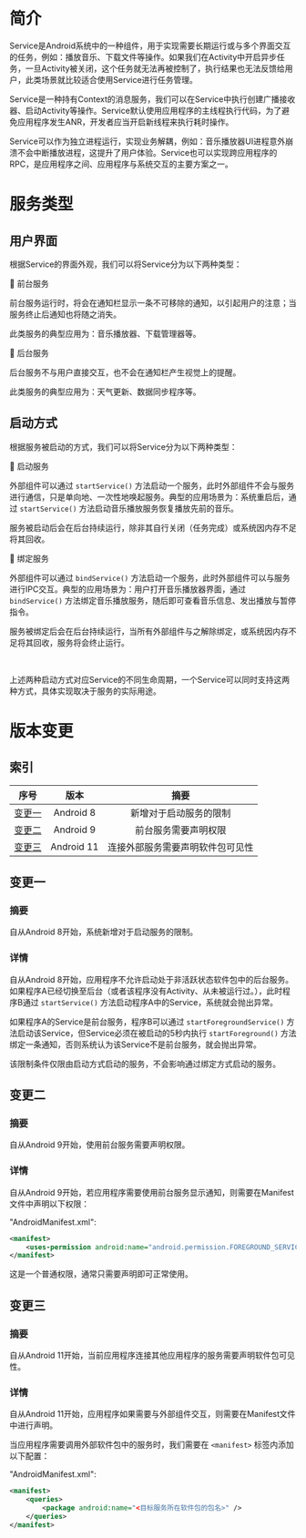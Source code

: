 # 简介
Service是Android系统中的一种组件，用于实现需要长期运行或与多个界面交互的任务，例如：播放音乐、下载文件等操作。如果我们在Activity中开启异步任务，一旦Activity被关闭，这个任务就无法再被控制了，执行结果也无法反馈给用户，此类场景就比较适合使用Service进行任务管理。

Service是一种持有Context的消息服务，我们可以在Service中执行创建广播接收器、启动Activity等操作。Service默认使用应用程序的主线程执行代码，为了避免应用程序发生ANR，开发者应当开启新线程来执行耗时操作。

Service可以作为独立进程运行，实现业务解耦，例如：音乐播放器UI进程意外崩溃不会中断播放进程，这提升了用户体验。Service也可以实现跨应用程序的RPC，是应用程序之间、应用程序与系统交互的主要方案之一。


# 服务类型
## 用户界面
根据Service的界面外观，我们可以将Service分为以下两种类型：

🔷 前台服务

前台服务运行时，将会在通知栏显示一条不可移除的通知，以引起用户的注意；当服务终止后通知也将随之消失。

此类服务的典型应用为：音乐播放器、下载管理器等。

🔷 后台服务

后台服务不与用户直接交互，也不会在通知栏产生视觉上的提醒。

此类服务的典型应用为：天气更新、数据同步程序等。

## 启动方式
根据服务被启动的方式，我们可以将Service分为以下两种类型：

🔶 启动服务

外部组件可以通过 `startService()` 方法启动一个服务，此时外部组件不会与服务进行通信，只是单向地、一次性地唤起服务。典型的应用场景为：系统重启后，通过 `startService()` 方法启动音乐播放服务恢复播放先前的音乐。

服务被启动后会在后台持续运行，除非其自行关闭（任务完成）或系统因内存不足将其回收。

🔶 绑定服务

外部组件可以通过 `bindService()` 方法启动一个服务，此时外部组件可以与服务进行IPC交互。典型的应用场景为：用户打开音乐播放器界面，通过 `bindService()` 方法绑定音乐播放服务，随后即可查看音乐信息、发出播放与暂停指令。

服务被绑定后会在后台持续运行，当所有外部组件与之解除绑定，或系统因内存不足将其回收，服务将会终止运行。

<br />

上述两种启动方式对应Service的不同生命周期，一个Service可以同时支持这两种方式，具体实现取决于服务的实际用途。


# 版本变更
## 索引

<div align="center">

|       序号        |    版本    |               摘要               |
| :---------------: | :--------: | :------------------------------: |
| [变更一](#变更一) | Android 8  |      新增对于启动服务的限制      |
| [变更二](#变更二) | Android 9  |       前台服务需要声明权限       |
| [变更三](#变更三) | Android 11 | 连接外部服务需要声明软件包可见性 |

</div>

## 变更一
### 摘要
自从Android 8开始，系统新增对于启动服务的限制。

### 详情
自从Android 8开始，应用程序不允许启动处于非活跃状态软件包中的后台服务。如果程序A已经切换至后台（或者该程序没有Activity、从未被运行过。），此时程序B通过 `startService()` 方法启动程序A中的Service，系统就会抛出异常。

如果程序A的Service是前台服务，程序B可以通过 `startForegroundService()` 方法启动该Service，但Service必须在被启动的5秒内执行 `startForeground()` 方法绑定一条通知，否则系统认为该Service不是前台服务，就会抛出异常。

该限制条件仅限由启动方式启动的服务，不会影响通过绑定方式启动的服务。

## 变更二
### 摘要
自从Android 9开始，使用前台服务需要声明权限。

### 详情
自从Android 9开始，若应用程序需要使用前台服务显示通知，则需要在Manifest文件中声明以下权限：

"AndroidManifest.xml":

```xml
<manifest>
    <uses-permission android:name="android.permission.FOREGROUND_SERVICE" />
</manifest>
```

这是一个普通权限，通常只需要声明即可正常使用。

## 变更三
### 摘要
自从Android 11开始，当前应用程序连接其他应用程序的服务需要声明软件包可见性。

### 详情
自从Android 11开始，应用程序如果需要与外部组件交互，则需要在Manifest文件中进行声明。

当应用程序需要调用外部软件包中的服务时，我们需要在 `<manifest>` 标签内添加以下配置：

"AndroidManifest.xml":

```xml
<manifest>
    <queries>
        <package android:name="<目标服务所在软件包的包名>" />
    </queries>
</manifest>
```
